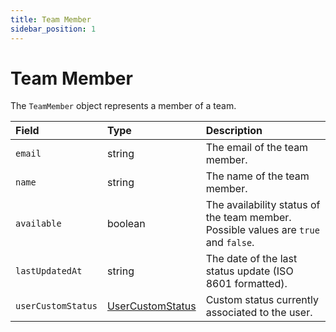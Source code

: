 ```yaml
---
title: Team Member
sidebar_position: 1
---
```


# Team Member

The `TeamMember` object represents a member of a team.

| Field              | Type                                                               | Description                                                                         |
| :----------------- | :----------------------------------------------------------------- | :---------------------------------------------------------------------------------- |
| `email`            | string                                                             | The email of the team member.                                                       |
| `name`             | string                                                             | The name of the team member.                                                        |
| `available`        | boolean                                                            | The availability status of the team member. Possible values are `true` and `false`. |
| `lastUpdatedAt`    | string                                                             | The date of the last status update (ISO 8601 formatted).                            |
| `userCustomStatus` | [UserCustomStatus](/api/reference/object_types/user_custom_status) | Custom status currently associated to the user.                                     |
